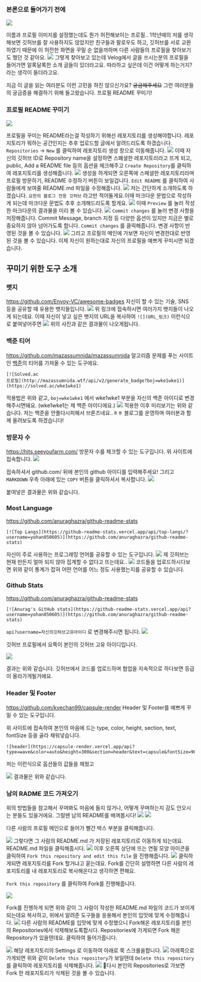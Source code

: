 ### 본론으로 들어가기 전에
![](https://velog.velcdn.com/images/noyohanx/post/4ac37302-023e-4895-b0cb-bb359d063f50/image.png)

이름과 프로필 이미지를 설정했는데도 뭔가 허전해보이는 프로필.. 1학년때의 저를 생각해보면 깃허브를 잘 사용하지도 않았지만 친구들과 팔로우도 하고, 깃허브를 서로 교환하였기 때문에 이 허전한 화면을 꾸밀 순 없을까하며 다른 사람들의 프로필을 찾아보기도 했던 것 같아요.
![](https://velog.velcdn.com/images/noyohanx/post/e0e2e7ba-be93-4984-83e9-6cd60c7e9a92/image.png)
그렇게 찾아보고 있는데 Velog에서 글을 쓰시는분의 프로필을 들어가면 알록달록한 소개 글들이 있더라고요. 따라하고 싶은데 이건 어떻게 하는거지? 라는 생각이 들더라고요.

지금 이 글을 읽는 여러분도 이런 고민을 하진 않으신가요? ~~궁금해주세요~~ 그런 여러분들의 궁금증을 해결하기 위해 들고왔습니다. 프로필 README 꾸미기!
### 프로필 README 꾸미기
![](https://velog.velcdn.com/images/noyohanx/post/a0dc0ad1-3dad-402b-bf98-a85f4d36e34a/image.png)

프로필을 꾸미는 README라는걸 작성하기 위해선 레포지토리를 생성해야합니다. 레포지토리가 뭐하는 공간인지는 추후 업로드할 글에서 알려드리도록 하겠습니다.
`Repositories` -> `New` 를 클릭하여 레포지토리 생성 창으로 이동해줍니다.
![](https://velog.velcdn.com/images/noyohanx/post/31ec6d20-5c7e-4a10-8d3c-3daddaf996a5/image.png)
이때 자신의 깃허브 ID로 Repository name을 설정하면 스폐셜한 레포지토리라고 뜨게 되고, public, Add a README file 등의 옵션을 체크해주고 `Create Repository`를 클릭하여 레포지토리를 생성해줍니다.
![](https://velog.velcdn.com/images/noyohanx/post/40c411d6-e189-493e-b46e-10c09f3982c8/image.png)
생성을 하게되면 오른쪽에 스페셜한 레포지토리라며 프로필 	방문하기, README 수정하기 버튼이 보일겁니다. `Edit README` 를 클릭하여 사람들에게 보여줄 README.md 파일을 수정해줍니다.
![](https://velog.velcdn.com/images/noyohanx/post/eabe75c8-de6e-4ecb-83a2-af42e5a8ab03/image.png)
저는 간단하게 소개하도록 하겠습니다. `요한의 블로그 전용 깃허브` 라고만 적어둘게요.이때 마크다운 문법으로 작성하게 되는데 마크다운 문법도 추후 소개해드리도록 할게요.
![](https://velog.velcdn.com/images/noyohanx/post/79e9f1dc-6629-48b3-8b20-4184410a17ba/image.png)
이때 `Preview` 를 눌러 작성한 마크다운의 결과물을 미리 볼 수 있습니다.
![](https://velog.velcdn.com/images/noyohanx/post/ff4114da-6488-4fe5-9dcb-7ab883dbe07f/image.png)
`Commit changes` 를 눌러 변경 사항을 저장해줍니다. Commit Message, branch 지정 등 다양한 옵션이 있지만 지금은 별로 중요하지 않아 넘어가도록 합니다. `Commit changes` 를 클릭해줍니다. 변경 사항이 반영된 것을 볼 수 있습니다.
![](https://velog.velcdn.com/images/noyohanx/post/79d92c23-dc66-48d7-8fa0-0c512f684ed7/image.png)
그리고 프로필의 메인에 가보면 자신이 변경한대로 반영된 것을 볼 수 있습니다. 이제 자신이 원하는대로 자신의 프로필을 예쁘게 꾸미시면 되겠습니다.

## 꾸미기 위한 도구 소개
### 뱃지
https://github.com/Envoy-VC/awesome-badges
자신이 할 수 있는 기술, SNS 등을 공유할 때 유용한 뱃지들입니다. 
![](https://velog.velcdn.com/images/noyohanx/post/941528ac-9a79-48f0-a299-192c393bbff6/image.png)
위 링크에 접속하시면 여러가지 뱃지들이 나오게 되는데요. 이때 자신이 넣고 싶은 뱃지의 URL을 복사하여 `![](URL_링크)` 이런식으로 붙여넣어주면 
![](https://velog.velcdn.com/images/noyohanx/post/02ec3507-0cb4-4898-bba9-7344d1f988fc/image.png)
위의 사진과 같은 결과물이 나오게됩니다.

### 백준 티어
https://github.com/mazassumnida/mazassumnida
알고리즘 문제를 푸는 사이트인 [백준](https://www.acmicpc.net/)의 티어를 가져올 수 있는 도구에요.
```
[![Solved.ac
프로필](http://mazassumnida.wtf/api/v2/generate_badge?boj=wke1wke1)](https://solved.ac/wke1wke1)
```
적용법은 위와 같고, `boj=wke1wke1` 에서 wke1wke1 부분을 자신의 백준 아이디로 변경해주시면돼요. (wke1wke1는 제 백준 아이디에요.)
![](https://velog.velcdn.com/images/noyohanx/post/99574bb6-1098-4579-83d8-ad43900342c1/image.png)
적용한 이후 미리보기는 위와 같습니다. 저는 백준을 안풀다시피해서 브론즈네요..ㅎㅎ 블로그를 운영하며 여러분과 함께 올려보도록 하겠습니다!

### 방문자 수
https://hits.seeyoufarm.com/
방문자 수를 체크할 수 있는 도구입니다. 위 사이트에 접속합니다.
![](https://velog.velcdn.com/images/noyohanx/post/cf1ebaff-fc7e-4c68-8d18-6f98a855742a/image.png)

접속하셔서 github.com/ 뒤에 본인의 github 아이디를 입력해주세요! 그리고 `MARKDOWN` 우측 아래에 있는 `COPY` 버튼을 클릭하셔서 복사합니다.
![](https://velog.velcdn.com/images/noyohanx/post/a6bcd7b7-4cf5-496f-b7e6-48bac98b27bb/image.png)


붙여넣은 결과물은 위와 같습니다.

### Most Language
https://github.com/anuraghazra/github-readme-stats
```
[![Top Langs](https://github-readme-stats.vercel.app/api/top-langs/?username=yohan050605)](https://github.com/anuraghazra/github-readme-stats)
```
자신이 주로 사용하는 프로그래밍 언어를 공유할 수 있는 도구입니다. 
![](https://velog.velcdn.com/images/noyohanx/post/4548b305-39d9-4b1f-a879-7a4656555c7f/image.png)
제 깃허브는 현재 만든지 얼마 되지 않아 집계할 수 없다고 뜨는데요..
![](https://velog.velcdn.com/images/noyohanx/post/ca909f41-a87d-42bf-bc7c-33b48b33cc51/image.png)
코드들을 업로드하시다보면 위와 같이 통계가 잡혀 어떤 언어를 어느 정도 사용했는지를 공유할 수 있습니다.

### Github Stats
https://github.com/anuraghazra/github-readme-stats
```
[![Anurag's GitHub stats](https://github-readme-stats.vercel.app/api?username=yohan050605)](https://github.com/anuraghazra/github-readme-stats)
```
`api?username=자신의깃허브고유아이디` 로 변경해주시면 됩니다.
![](https://velog.velcdn.com/images/noyohanx/post/c3f2c0d8-478b-4ffd-8c73-87da4d29e81b/image.png)

깃허브 프로필에서 요쪽이 본인의 깃허브 고유 아이디입니다.

![](https://velog.velcdn.com/images/noyohanx/post/cb300957-43a7-4983-be02-cfc3409f0c70/image.png)



결과는 위와 같습니다. 깃허브에서 코드를 업로드하며 협업을 지속적으로 하다보면 등급이 올라가게될거에요.

### Header 및 Footer
https://github.com/kyechan99/capsule-render
Header 및 Footer를 예쁘게 꾸밀 수 있는 도구입니다.

위 사이트에 접속하여 본인의 마음에 드는 type, color, height, section, text, fontSize 등을 골라 채워넣습니다.
```
![header](https://capsule-render.vercel.app/api?type=wave&color=auto&height=300&section=header&text=capsule&fontSize=90)
```
저는 이런식으로 옵션들의 값들을 채웠고

![](https://velog.velcdn.com/images/noyohanx/post/5e4e436a-ef27-4ac9-84c0-3e0323d9a4c4/image.png)
결과물은 위와 같습니다.


### 남의 RADME 코드 가져오기
위의 방법들을 참고해서 꾸며봐도 마음에 들지 않거나, 어떻게 꾸며하는지 감도 안오시는 분들도 있을거에요. 그럴땐 남의 README를 배껴봅시다!
![](https://velog.velcdn.com/images/noyohanx/post/5da065ed-fc42-418f-aca9-0c276ced9419/image.png)
![](https://velog.velcdn.com/images/noyohanx/post/feefef72-7cc8-4b32-8387-28a6a6f71731/image.png)


다른 사람의 프로필 메인으로 들어가 빨간 박스 부분을 클릭해줍니다.

![](https://velog.velcdn.com/images/noyohanx/post/c8637970-e8b0-48e1-96a8-1cab9bfb54f3/image.png)
그렇다면 그 사람의 README.md 가 저장된 레포지토리로 이동하게 되는데요. README.md 파일을 클릭해줍시다.
![](https://velog.velcdn.com/images/noyohanx/post/eb05700b-3609-4799-a6b5-5a1aa750df37/image.png)
이후 오른쪽 상단에 뜨는 연필 모양 아이콘을 클릭하여 `Fork this repository and edit this file` 을 진행해줍니다.
![](https://velog.velcdn.com/images/noyohanx/post/0478bc8d-3951-4e9d-9455-faf540b92102/image.png)
클릭하게되면 레포지토리를 Fork 할거냐고 묻는데요. Fork를 간단히 설명하면 다른 사람의 레포지토리를 내 레포지토리로 복사해온다고 생각하면 편해요. 

`Fork this repository` 를 클릭하여 Fork를 진행해줍니다.


![](https://velog.velcdn.com/images/noyohanx/post/861a5851-e065-4a09-b359-f260b0ebd769/image.png)

Fork를 진행하게 되면 위와 같이 그 사람이 작성한 README.md 파일의 코드가 보이게되는데요 복사하고, 위에서 알려준 도구들을 응용해서 본인의 입맛에 맞게 수정해줍니다.
![](https://velog.velcdn.com/images/noyohanx/post/078f9cbe-90a7-4af4-9d13-3fcf869a7400/image.png)
다른 사람의 README를 입맛에 맞게 수정했으니 Fork해온 레포지토리를 본인의 Repositories에서 삭제해보도록합시다. Repositories에 가게되면 Fork 해온 Repository가 있을텐데요. 클릭하여 들어가줍니다.

![](https://velog.velcdn.com/images/noyohanx/post/018afc7c-7996-4b51-a629-05fe3af04b7d/image.png)
해당 레포지토리의 Settings 로 이동하여 아래로 쭉 스크롤을합니다. 
![](https://velog.velcdn.com/images/noyohanx/post/8fd010d4-a3d7-4eed-b2b8-6673a83e3e1f/image.png)
아래쪽으로 가게되면 위와 같이 `Delete this repository`가 보일텐데 `Delete this repository` 를 클릭하여 레포지토리를 삭제해줍니다.
![](https://velog.velcdn.com/images/noyohanx/post/0bbae16d-db9b-4916-a4e7-1465c4407b8a/image.png)
다시 본인의 Repositories로 가보면 Fork 한 레포지토리가 삭제된 것을 볼 수 있습니다.
